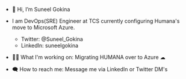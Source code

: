 - 👋 Hi, I’m Suneel Gokina
- I am DevOps(SRE) Engineer at TCS currently configuring Humana's move to Microsoft Azure.
  - Twitter: @Suneel_Gokina
  - LinkedIn: suneelgokina

- 👨‍💻 What I'm working on: Migrating HUMANA over to Azure ☁
- 🗨 How to reach me: Message me via LinkedIn or Twitter DM's

<!---
SuneelGokina/SuneelGokina is a ✨ special ✨ repository because its `README.md` (this file) appears on your GitHub profile.
You can click the Preview link to take a look at your changes.
--->
